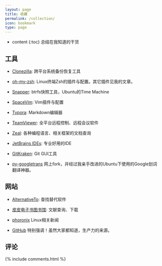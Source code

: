 ```yaml
---
layout: page
title: 收藏
permalink: /collection/
icon: bookmark
type: page
---
```


* content
{:toc}
总结在我知道的干货

## 工具

- [Clonezilla](http://www.clonezilla.org/): 跨平台系统备份恢复工具

- [oh-my-zsh](https://github.com/robbyrussell/oh-my-zsh): Linux终端Zsh的插件与配置。其它插件见我的文章。

- [Snapper](http://snapper.io/): btrfs快照工具，Ubuntu的Time Machine

- [SpaceVim](https://spacevim.org/): Vim插件与配置

- [Typora](https://typora.io/): Markdown编辑器

- [TeamViewer](https://www.teamviewer.com/zhcn/): 全平台远程控制、远程会议软件

- [Zeal](https://zealdocs.org/): 各种编程语言、相关框架的文档查询

- [JetBrains IDEs](https://www.jetbrains.com/): 专业好用的IDE

- [GitKraken](https://www.gitkraken.com/): Git GUI工具

- [py-googletrans](https://github.com/AlvinZhu/py-googletrans) 网上fork，并经过我亲手改进的Ubuntu下使用的Google划词翻译神器。

## 网站

- [AlternativeTo](https://alternativeto.net/): 查找替代软件

- [皮皮电子书图书馆](http://www.xttsg.com/): 文献查询、下载

- [phoronix](https://www.phoronix.com) Linux相关新闻

- [GitHub](https://github.com/) 特别强调！虽然大家都知道，生产力的来源。

## 评论

{% include comments.html %}



